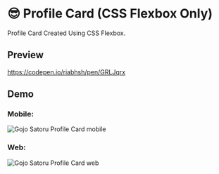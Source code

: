 # 😎 Profile Card (CSS Flexbox Only)
Profile Card Created Using CSS Flexbox.

## Preview
https://codepen.io/riabhsh/pen/GRLJqrx

## Demo
### Mobile:
![Gojo Satoru Profile Card mobile](https://raw.githubusercontent.com/riabhsh/Profile-Card-CSS-Flexbox-Only-/main/Profile%20Card%20Mobile.png)

### Web:
![Gojo Satoru Profile Card web](https://raw.githubusercontent.com/riabhsh/Profile-Card-CSS-Flexbox-Only-/main/Profile%20Card%20Web.png)






